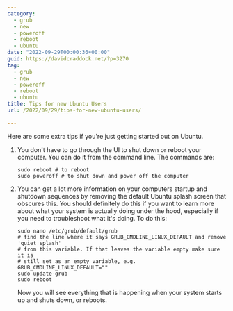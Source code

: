 ```yaml
---
category:
  - grub
  - new
  - poweroff
  - reboot
  - ubuntu
date: "2022-09-29T00:00:36+00:00"
guid: https://davidcraddock.net/?p=3270
tag:
  - grub
  - new
  - poweroff
  - reboot
  - ubuntu
title: Tips for new Ubuntu Users
url: /2022/09/29/tips-for-new-ubuntu-users/

---
```

Here are some extra tips if you're just getting started out on Ubuntu.

1. You don't have to go through the UI to shut down or reboot your computer. You can do it from the command line. The commands are:


   ```
   sudo reboot # to reboot
   sudo poweroff # to shut down and power off the computer

   ```

2. You can get a lot more information on your computers startup and shutdown sequences by removing the default Ubuntu splash screen that obscures this. You should definitely do this if you want to learn more about what your system is
   actually doing under the hood, especially if you need to troubleshoot what it's doing. To do this:


   ```
   sudo nano /etc/grub/default/grub
   # find the line where it says GRUB_CMDLINE_LINUX_DEFAULT and remove 'quiet splash'
   # from this variable. If that leaves the variable empty make sure it is
   # still set as an empty variable, e.g. GRUB_CMDLINE_LINUX_DEFAULT=""
   sudo update-grub
   sudo reboot

   ```


   Now you will see everything that is happening when your system starts up and
   shuts down, or reboots.
